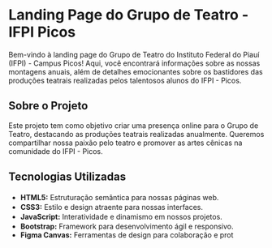 # Landing Page do Grupo de Teatro - IFPI Picos




Bem-vindo à landing page do Grupo de Teatro do Instituto Federal do Piauí (IFPI) - Campus Picos! Aqui, você encontrará informações sobre as nossas montagens anuais, além de detalhes emocionantes sobre os bastidores das produções teatrais realizadas pelos talentosos alunos do IFPI - Picos.


## Sobre o Projeto

Este projeto tem como objetivo criar uma presença online para o Grupo de Teatro, destacando as produções teatrais realizadas anualmente. Queremos compartilhar nossa paixão pelo teatro e promover as artes cênicas na comunidade do IFPI - Picos.




## Tecnologias Utilizadas

- **HTML5:** Estruturação semântica para nossas páginas web. <img src="link_para_icone_html5" width="16"/>
- **CSS3:** Estilo e design atraente para nossas interfaces. <img src="link_para_icone_css3" width="16"/>
- **JavaScript:** Interatividade e dinamismo em nossos projetos. <img src="link_para_icone_js" width="16"/>
- **Bootstrap:** Framework para desenvolvimento ágil e responsivo. <img src="link_para_icone_bootstrap" width="16"/>
- **Figma Canvas:** Ferramentas de design para colaboração e prot

